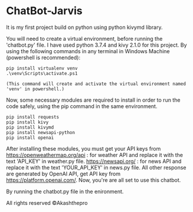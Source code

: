 # ChatBot-Jarvis
It is my first project build on python using python kivymd library.

You will need to create a virtual environment, before running the 'chatbot.py' file. 
I have used python 3.7.4 and kivy 2.1.0 for this project.
By using the following commands in any terminal in Windows Machine (powershell is recommended):
    
    pip install virtualenv venv
    .\venv\Scripts\activate.ps1 
    
    (This command will create and activate the virtual environment named 'venv' in powershell.)
  
Now, some necessary modules are required to install in order to run the code safely, using the pip command in the same environment.
   
    pip install requests
    pip install kivy
    pip install kivymd
    pip install newsapi-python
    pip install openai
    
After installing these modules, you must get your API keys from 
    https://openweathermap.org/api : for weather API and replace it with the text 'API_KEY' in weather.py file.
    https://newsapi.org/        : for news API and replace it with the text 'YOUR_API_KEY' in news.py file.
    All other response are generated by OpenAI API, get API key from https://platform.openai.com/.
Now, you're are all set to use this chatbot. 

By running the chatbot.py file in the enironment. 


All rights reserved ©Akashthepro
